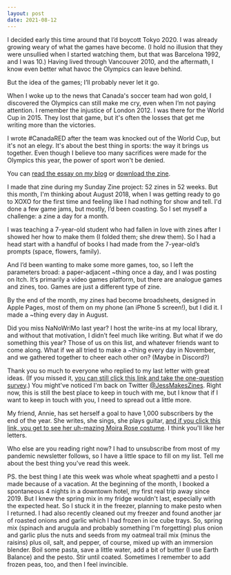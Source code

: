 ```yaml
---
layout: post
date: 2021-08-12
---
```


I decided early this time around that I’d boycott Tokyo 2020. I was already growing weary of what the games have become. (I hold no illusion that they were unsullied when I started watching them, but that was Barcelona 1992, and I was 10.) Having lived through Vancouver 2010, and the aftermath, I know even better what havoc the Olympics can leave behind. 

But the idea of the games; I’ll probably never let it go. 

When I woke up to the news that Canada's soccer team had won gold, I discovered the Olympics can still make me cry, even when I’m not paying attention. I remember the injustice of London 2012. I was there for the World Cup in 2015. They lost that game, but it's often the losses that get me writing more than the victories. 

I wrote #CanadaRED after the team was knocked out of the World Cup, but it's not an elegy. It's about the best thing in sports: the way it brings us together. Even though I believe too many sacrifices were made for the Olympics this year, the power of sport won't be denied.

You can [read the essay on my blog](http://jessdriscoll.com/blog/2015/07/05/canada-red) or [download the zine](https://jessdriscoll.itch.io/canadared).

I made that zine during my Sunday Zine project: 52 zines in 52 weeks. But this month, I'm thinking about August 2018, when I was getting ready to go to XOXO for the first time and feeling like I had nothing for show and tell. I'd done a few game jams, but mostly, I’d been coasting. So I set myself a challenge: a zine a day for a month. 

I was teaching a 7-year-old student who had fallen in love with zines after I showed her how to make them (I folded them; she drew them). So I had a head start with a handful of books I had made from the 7-year-old’s prompts (space, flowers, family). 

And I’d been wanting to make some more games, too, so I left the parameters broad: a paper-adjacent ~thing once a day, and I was posting on Itch. It’s primarily a video games platform, but there are analogue games and zines, too. Games are just a different type of zine. 

By the end of the month, my zines had become broadsheets, designed in Apple Pages, most of them on my phone (an iPhone 5 screen!), but I did it. I made a ~thing every day in August.

Did you miss NaNoWriMo last year? I host the write-ins at my local library, and without that motivation, I didn’t feel much like writing. But what if we do something this year? Those of us on this list, and whatever friends want to come along. What if we all tried to make a ~thing every day in November, and we gathered together to cheer each other on? (Maybe in Discord?)

Thank you so much to everyone who replied to my last letter with great ideas. (If you missed it, [you can still click this link and take the one-question survey](https://docs.google.com/forms/d/e/1FAIpQLSfi9rH8g6e--OkKaUaAkOfBFkm1U5BqSpyAJDXBQjK4ow_NkA/viewform).) You might've noticed I'm back on Twitter [@JessMakesZines](https://twitter.com/jessmakeszines). Right now, this is still the best place to keep in touch with me, but I know that if I want to keep in touch with you, I need to spread out a little more. 

My friend, Annie, has set herself a goal to have 1,000 subscribers by the end of the year. She writes, she sings, she plays guitar, [and if you click this link, you get to see her uh-mazing Moira Rose costume](https://anniegram.substack.com/about?utm_source=menu-dropdown). I think you'll like her letters.

Who else are you reading right now? I had to unsubscribe from most of my pandemic newsletter follows, so I have a little space to fill on my list. Tell me about the best thing you've read this week.

PS. the best thing I ate this week was whole wheat spaghetti and a pesto I made because of a vacation. At the beginning of the month, I booked a spontaneous 4 nights in a downtown hotel, my first real trip away since 2019. But I knew the spring mix in my fridge wouldn't last, especially with the expected heat. So I stuck it in the freezer, planning to make pesto when I returned. I had also recently cleaned out my freezer and found another jar of roasted onions and garlic which I had frozen in ice cube trays. So, spring mix (spinach and arugula and probably something I'm forgetting) plus onion and garlic plus the nuts and seeds from my oatmeal trail mix (minus the raisins) plus oil, salt, and pepper, of course, mixed up with an immersion blender. Boil some pasta, save a little water, add a bit of butter (I use Earth Balance) and the pesto. Stir until coated. Sometimes I remember to add frozen peas, too, and then I feel invincible.
